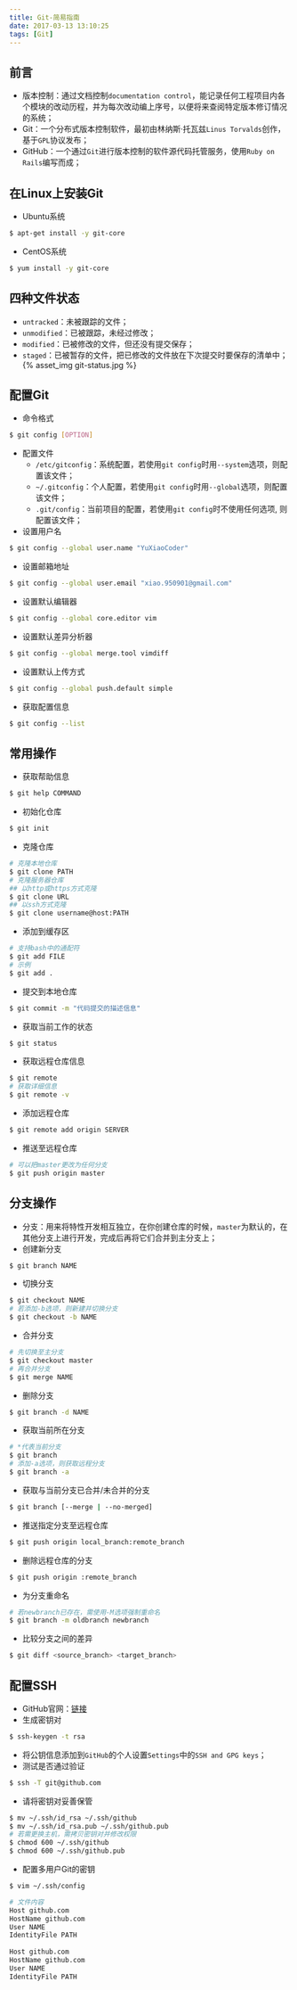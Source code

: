 ```yaml
---
title: Git-简易指南
date: 2017-03-13 13:10:25
tags: [Git]
---
```


## 前言
+ 版本控制：通过文档控制`documentation control`，能记录任何工程项目内各个模块的改动历程，并为每次改动编上序号，以便将来查阅特定版本修订情况的系统；
+ Git：一个分布式版本控制软件，最初由林纳斯·托瓦兹`Linus Torvalds`创作，基于`GPL`协议发布；
+ GitHub：一个通过`Git`进行版本控制的软件源代码托管服务，使用`Ruby on Rails`编写而成；

<!-- more -->

## 在Linux上安装Git
+ Ubuntu系统
```bash
$ apt-get install -y git-core
```
+ CentOS系统
```bash
$ yum install -y git-core
```

## 四种文件状态
+ `untracked`：未被跟踪的文件；
+ `unmodified`：已被跟踪，未经过修改；
+ `modified`：已被修改的文件，但还没有提交保存；
+ `staged`：已被暂存的文件，把已修改的文件放在下次提交时要保存的清单中；
{% asset_img git-status.jpg %}

## 配置Git
+ 命令格式
```bash
$ git config [OPTION]
```
+ 配置文件
    + `/etc/gitconfig`：系统配置，若使用`git config`时用`--system`选项，则配置该文件；
    + `~/.gitconfig`：个人配置，若使用`git config`时用`--global`选项，则配置该文件；
    + `.git/config`：当前项目的配置，若使用`git config`时不使用任何选项, 则配置该文件；
+ 设置用户名
```bash
$ git config --global user.name "YuXiaoCoder"
```
+ 设置邮箱地址
```bash
$ git config --global user.email "xiao.950901@gmail.com"
```
+ 设置默认编辑器
```bash
$ git config --global core.editor vim
```
+ 设置默认差异分析器
```bash
$ git config --global merge.tool vimdiff
```
+ 设置默认上传方式
```bash
$ git config --global push.default simple
```
+ 获取配置信息
```bash
$ git config --list
```

## 常用操作
+ 获取帮助信息
```bash
$ git help COMMAND
```
+ 初始化仓库
```bash
$ git init
```
+ 克隆仓库
```bash
# 克隆本地仓库
$ git clone PATH
# 克隆服务器仓库
## 以http或https方式克隆
$ git clone URL
## 以ssh方式克隆
$ git clone username@host:PATH
```
+ 添加到缓存区
```bash
# 支持bash中的通配符
$ git add FILE
# 示例
$ git add .
```
+ 提交到本地仓库
```bash
$ git commit -m "代码提交的描述信息"
```
+ 获取当前工作的状态
```bash
$ git status
```
+ 获取远程仓库信息
```bash
$ git remote
# 获取详细信息
$ git remote -v
```
+ 添加远程仓库
```bash
$ git remote add origin SERVER
```
+ 推送至远程仓库
```bash
# 可以把master更改为任何分支
$ git push origin master
```
## 分支操作
+ 分支：用来将特性开发相互独立，在你创建仓库的时候，`master`为默认的，在其他分支上进行开发，完成后再将它们合并到主分支上；
+ 创建新分支
```bash
$ git branch NAME
```
+ 切换分支
```bash
$ git checkout NAME
# 若添加-b选项，则新建并切换分支
$ git checkout -b NAME
```
+ 合并分支
```bash
# 先切换至主分支
$ git checkout master
# 再合并分支
$ git merge NAME
```
+ 删除分支
```bash
$ git branch -d NAME
```
+ 获取当前所在分支
```bash
# *代表当前分支
$ git branch
# 添加-a选项，则获取远程分支
$ git branch -a
```
+ 获取与当前分支已合并/未合并的分支
```bash
$ git branch [--merge | --no-merged]
```
+ 推送指定分支至远程仓库
```bash
$ git push origin local_branch:remote_branch
```
+ 删除远程仓库的分支
```bash
$ git push origin :remote_branch
```
+ 为分支重命名
```bash
# 若newbranch已存在，需使用-M选项强制重命名
$ git branch -m oldbranch newbranch
```
+ 比较分支之间的差异
```bash
$ git diff <source_branch> <target_branch>
```

## 配置SSH
+ GitHub官网：[链接](https://www.github.com)
+ 生成密钥对
```bash
$ ssh-keygen -t rsa
```
+ 将公钥信息添加到`GitHub`的个人设置`Settings`中的`SSH and GPG keys`；
+ 测试是否通过验证
```bash
$ ssh -T git@github.com
```
+ 请将密钥对妥善保管
```bash
$ mv ~/.ssh/id_rsa ~/.ssh/github
$ mv ~/.ssh/id_rsa.pub ~/.ssh/github.pub
# 若需更换主机，需拷贝密钥对并修改权限
$ chmod 600 ~/.ssh/github
$ chmod 600 ~/.ssh/github.pub
```
+ 配置多用户Git的密钥
```bash
$ vim ~/.ssh/config

# 文件内容
Host github.com
HostName github.com
User NAME
IdentityFile PATH
 
Host github.com
HostName github.com
User NAME
IdentityFile PATH
```
